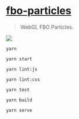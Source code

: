 # [fbo-particles](http://54.93.165.244/experiments/fbo-particles) #

>  WebGL FBO Particles.

![](./public/preview.gif)

`yarn`

`yarn start`

`yarn lint:js`

`yarn lint:css`

`yarn test`

`yarn build`

`yarn serve`
